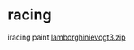 # racing
iracing paint
[lamborghinievogt3.zip](https://github.com/drizzy0083/racing/files/8239830/lamborghinievogt3.zip)
